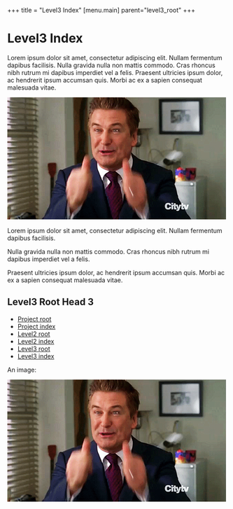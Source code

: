 +++
title = "Level3 Index"
[menu.main]
parent="level3_root"
+++

# Level3 Index

Lorem ipsum dolor sit amet, consectetur adipiscing elit. Nullam fermentum dapibus facilisis. Nulla gravida nulla non mattis commodo. Cras rhoncus nibh rutrum mi dapibus imperdiet vel a felis. Praesent ultricies ipsum dolor, ac hendrerit ipsum accumsan quis. Morbi ac ex a sapien consequat malesuada vitae.

![ther are som words](../images/baldwin.gif)


Lorem ipsum dolor sit amet, consectetur adipiscing elit. Nullam fermentum dapibus facilisis. 

Nulla gravida nulla non mattis commodo. Cras rhoncus nibh rutrum mi dapibus imperdiet vel a felis. 

Praesent ultricies ipsum dolor, ac hendrerit ipsum accumsan quis. Morbi ac ex a sapien consequat malesuada vitae.

## Level3 Root Head 3

* [Project root](../../rootfile.md)
* [Project index](../../index.md)
* [Level2 root](../2-root.md)
* [Level2 index](../index.md)
* [Level3 root](3-root.md)
* [Level3 index](index.md)

An image:

![add](../images/baldwin.gif)